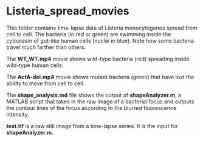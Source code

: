 # Listeria_spread_movies


This folder contains time-lapse data of Listeria monocytogenes spread from cell to cell.
The bacteria (in red or green) are swimming inside the cytoplasm of gut-like human cells (nuclei in blue).
Note how some bacteria travel much farther than others.

The **WT_WT.mp4** movie shows wild-type bacteria (red) spreading inside wild-type human cells.

The **ActA-del.mp4** movie shows mutant bacteria (green) that have lost the ability to move from cell to cell.

The **shape_analysis.md** file shows the output of **shapeAnalyzer.m**, a MATLAB script that takes in the raw image of a bacterial focus and outputs the contour lines of the focus according to the blurred fluorescence intensity.

**test.tif** is a raw still image from a time-lapse series. It is the input for **shapeAnalyzer.m**.
